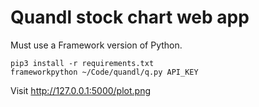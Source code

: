# Quandl stock chart web app

Must use a Framework version of Python.

`pip3 install -r requirements.txt`  
`frameworkpython ~/Code/quandl/q.py API_KEY`  

Visit http://127.0.0.1:5000/plot.png


